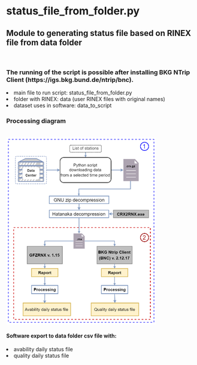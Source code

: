 # status_file_from_folder.py
<h2>Module to generating status file based on RINEX file from data folder</h2><br>
<h3>The running of the script is possible after installing BKG NTrip Client (https://igs.bkg.bund.de/ntrip/bnc).</h3>
<li>main file to run script: status_file_from_folder.py </li>
<li>folder with RINEX: data (user RINEX files with original names) </li>
<li>dataset uses in software: data_to_script</li>
<h3>Processing diagram</h3><br>
<img src="modul1_scheme.png" alt="mod1_scheme" width="400" height="500"><br>
<h4>Software export to data folder csv file with:</h4>
<li>avability daily status file</li>
<li>quality daily status file</li>
